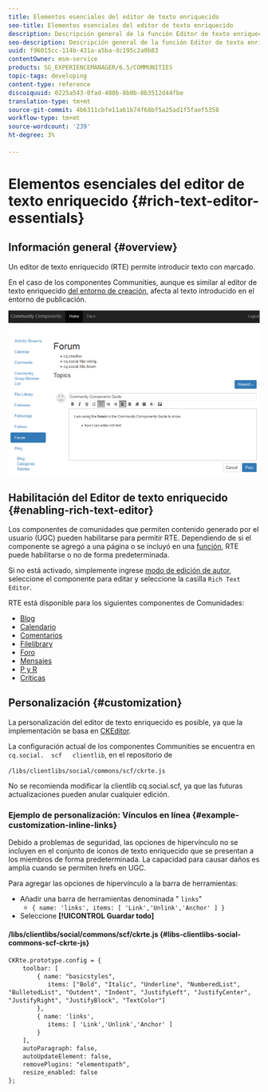 ```yaml
---
title: Elementos esenciales del editor de texto enriquecido
seo-title: Elementos esenciales del editor de texto enriquecido
description: Descripción general de la función Editor de texto enriquecido
seo-description: Descripción general de la función Editor de texto enriquecido
uuid: f96015cc-114b-431a-a5ba-dc195c2a0b83
contentOwner: msm-service
products: SG_EXPERIENCEMANAGER/6.5/COMMUNITIES
topic-tags: developing
content-type: reference
discoiquuid: 0225a543-0fad-488b-8b0b-8b3512d44fbe
translation-type: tm+mt
source-git-commit: 4b6311cbfe11a61b74f68bf5a25ad1f5faef5358
workflow-type: tm+mt
source-wordcount: '239'
ht-degree: 3%

---
```



# Elementos esenciales del editor de texto enriquecido {#rich-text-editor-essentials}

## Información general {#overview}

Un editor de texto enriquecido (RTE) permite introducir texto con marcado.

En el caso de los componentes Communities, aunque es similar al editor de texto enriquecido [del entorno de creación](../../help/sites-authoring/rich-text-editor.md), afecta al texto introducido en el entorno de publicación.

![rich-text-editor](assets/rich-text-editor.png)

## Habilitación del Editor de texto enriquecido {#enabling-rich-text-editor}

Los componentes de comunidades que permiten contenido generado por el usuario (UGC) pueden habilitarse para permitir RTE. Dependiendo de si el componente se agregó a una página o se incluyó en una [función](functions.md), RTE puede habilitarse o no de forma predeterminada.

Si no está activado, simplemente ingrese [modo de edición de autor](sites-console.md#authoring-site-content), seleccione el componente para editar y seleccione la casilla `Rich Text Editor`.

RTE está disponible para los siguientes componentes de Comunidades:

* [Blog](blog-feature.md)
* [Calendario](calendar.md)
* [Comentarios](comments.md)
* [Filelibrary](file-library.md)
* [Foro](forum.md)
* [Mensajes](configure-messaging.md)
* [P y R](working-with-qna.md)
* [Críticas](reviews.md)

## Personalización {#customization}

La personalización del editor de texto enriquecido es posible, ya que la implementación se basa en [CKEditor](https://www.ckeditor.com/).

La configuración actual de los componentes Communities se encuentra en `cq.social.  scf   clientlib`, en el repositorio de

`/libs/clientlibs/social/commons/scf/ckrte.js`

No se recomienda modificar la clientlib cq.social.scf, ya que las futuras actualizaciones pueden anular cualquier edición.

### Ejemplo de personalización: Vínculos en línea {#example-customization-inline-links}

Debido a problemas de seguridad, las opciones de hipervínculo no se incluyen en el conjunto de iconos de texto enriquecido que se presentan a los miembros de forma predeterminada. La capacidad para causar daños es amplia cuando se permiten hrefs en UGC.

Para agregar las opciones de hipervínculo a la barra de herramientas:

* Añadir una barra de herramientas denominada &quot; `links`&quot;
   * `{ name: 'links', items: [ 'Link','Unlink','Anchor' ] }`
* Seleccione **[!UICONTROL Guardar todo]**

#### /libs/clientlibs/social/commons/scf/ckrte.js {#libs-clientlibs-social-commons-scf-ckrte-js}

```
CKRte.prototype.config = {
    toolbar: [
        { name: "basicstyles",
           items: ["Bold", "Italic", "Underline", "NumberedList", "BulletedList", "Outdent", "Indent", "JustifyLeft", "JustifyCenter", "JustifyRight", "JustifyBlock", "TextColor"]
        },
        { name: 'links',
           items: [ 'Link','Unlink','Anchor' ]
        }
    ],
    autoParagraph: false,
    autoUpdateElement: false,
    removePlugins: "elementspath",
    resize_enabled: false
};
```

